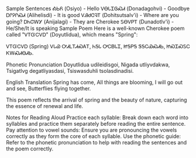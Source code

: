 Sample Sentences
ᎣᏏᏲ (Osiyo) - Hello
ᏙᎾᏓᏆᎶᏍᏗ (Donadagohvi) - Goodbye
ᎠᎵᎮᎵᏍᏗ (Alihelisdi) - It is good
ᏙᎯᏧᏣᎸᎢ (Dohitsutsalv'i) - Where are you going?
ᎠᏂᏣᎳᎩ (Anijalagi) - They are Cherokee
ᏚᎾᏙᏢᎢ (Dunadotlv'i) - He/She/It is speaking
Sample Poem
Here is a well-known Cherokee poem called "ᏙᎢᏳᏟᏙᎠ" (Doyutlidua), which means "Spring":

ᏙᎢᏳᏟᏙᎠ (Spring)
ᏙᏓᏯ ᎤᏗᏞᎢᏗᏍᎪᎢ,
ᏂᎦᏓ ᎤᏟᏴᏓᏆ,
ᏥᎦᏢᎦ ᏕᎦᏟᏯᏍᏗᏏ,
ᏥᏍᏆᏍᏚᏟ ᏦᎳᏍᏗᎾᏗᏏ.

Phonetic Pronunciation
Doyutlidua udileidisgoi,
Nigada utliyvdakwa,
Tsigatlvg degatliyasdasi,
Tsiswasduhli tsolasdinadisi.

English Translation
Spring has come,
All things are blooming,
I will go out and see,
Butterflies flying together.

This poem reflects the arrival of spring and the beauty of nature, capturing the essence of renewal and life.

Notes for Reading Aloud
Practice each syllable: Break down each word into syllables and practice them separately before reading the entire sentence.
Pay attention to vowel sounds: Ensure you are pronouncing the vowels correctly as they form the core of each syllable.
Use the phonetic guide: Refer to the phonetic pronunciation to help with reading the sentences and the poem correctly.
